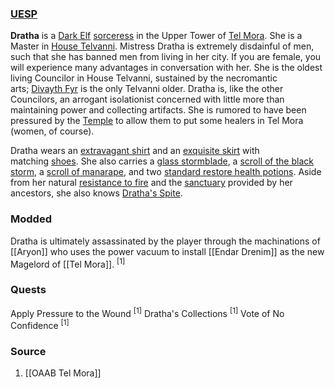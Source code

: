 ### [UESP](https://en.uesp.net/wiki/Morrowind:Dratha)
**Dratha** is a [Dark Elf](https://en.uesp.net/wiki/Morrowind:Dark_Elf "Morrowind:Dark Elf") [sorceress](https://en.uesp.net/wiki/Morrowind:Sorcerer) in the Upper Tower of [Tel Mora](https://en.uesp.net/wiki/Morrowind:Tel_Mora "Morrowind:Tel Mora"). She is a Master in [House Telvanni](https://en.uesp.net/wiki/Morrowind:House_Telvanni "Morrowind:House Telvanni"). Mistress Dratha is extremely disdainful of men, such that she has banned men from living in her city. If you are female, you will experience many advantages in conversation with her. She is the oldest living Councilor in House Telvanni, sustained by the necromantic arts; [Divayth Fyr](https://en.uesp.net/wiki/Morrowind:Divayth_Fyr "Morrowind:Divayth Fyr") is the only Telvanni older. Dratha is, like the other Councilors, an arrogant isolationist concerned with little more than maintaining power and collecting artifacts. She is rumored to have been pressured by the [Temple](https://en.uesp.net/wiki/Morrowind:Tribunal_Temple "Morrowind:Tribunal Temple") to allow them to put some healers in Tel Mora (women, of course).

Dratha wears an [extravagant shirt](https://en.uesp.net/wiki/Morrowind:Extravagant_Shirt "Morrowind:Extravagant Shirt") and an [exquisite skirt](https://en.uesp.net/wiki/Morrowind:Exquisite_Skirt "Morrowind:Exquisite Skirt") with matching [shoes](https://en.uesp.net/wiki/Morrowind:Exquisite_Shoes "Morrowind:Exquisite Shoes"). She also carries a [glass stormblade](https://en.uesp.net/wiki/Morrowind:Glass_Stormblade "Morrowind:Glass Stormblade"), a [scroll of the black storm](https://en.uesp.net/wiki/Morrowind:Scroll_of_The_Black_Storm "Morrowind:Scroll of The Black Storm"), a [scroll of manarape](https://en.uesp.net/wiki/Morrowind:Scroll_of_Manarape "Morrowind:Scroll of Manarape"), and two [standard restore health potions](https://en.uesp.net/wiki/Morrowind:Standard_Restore_Health_Potion "Morrowind:Standard Restore Health Potion"). Aside from her natural [resistance to fire](https://en.uesp.net/wiki/Morrowind:Resist_Fire "Morrowind:Resist Fire") and the [sanctuary](https://en.uesp.net/wiki/Morrowind:Ancestor_Guardian_(power) "Morrowind:Ancestor Guardian (power)") provided by her ancestors, she also knows [Dratha's Spite](https://en.uesp.net/wiki/Morrowind:Dratha%27s_Spite "Morrowind:Dratha's Spite").
### Modded
Dratha is ultimately assassinated by the player through the machinations of [[Aryon]] who uses the power vacuum to install [[Endar Drenim]] as the new Magelord of [[Tel Mora]]. <sup>[1]</sup>
### Quests
Apply Pressure to the Wound <sup>[1]</sup>
Dratha's Collections <sup>[1]</sup>
Vote of No Confidence <sup>[1]</sup>
### Source
1. [[OAAB Tel Mora]]